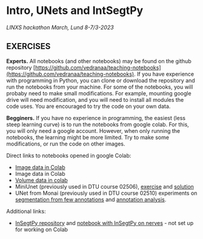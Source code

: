 # Intro, UNets and IntSegtPy
*LINXS hackathon March, Lund 8-7/3-2023*


## EXERCISES

**Experts.** All notebooks (and other notebooks) may be found on the github repository [https://github.com/vedranaa/teaching-notebooks](https://github.com/vedranaa/teaching-notebooks). If you have experience with programming in Python, you can clone or download the repository and run the notebooks from your machine. For some of the notebooks, you will probaby need to make small modifications. For example, mounting google drive will need modification, and you will need to install all modules the code uses. You are encouraged to try the code on your own data.

**Begginers.** If you have no experience in programming, the easiest (less steep learning curve) is to run the notebooks from google colab. For this, you will only need a google account. However, when only running the notebooks, the learning might be more limited. Try to make some modifications, or run the code on other images.

Direct links to notebooks opened in google Colab:
- [Image data in Colab](https://colab.research.google.com/github/vedranaa/teaching-notebooks/blob/main/Image_data_in_Colab.ipynb)
- <a herf="https://colab.research.google.com/github/vedranaa/teaching-notebooks/blob/main/Image_data_in_Colab.ipynb" target=_blank>Image data in Colab</a>
- [Volume data in colab](https://colab.research.google.com/github/vedranaa/teaching-notebooks/blob/main/Volume_data_in_colab.ipynb)
- MiniUnet (previously used in DTU course 02506), [exercise](https://colab.research.google.com/github/vedranaa/teaching-notebooks/blob/main/02506_week10_MiniUnet.ipynb) and [solution](https://colab.research.google.com/github/vedranaa/teaching-notebooks/blob/main/02506_week10_MiniUnet_Solutions.ipynb)
- UNet from Monai (previously used in DTU course 02510) experiments on [segmentation from few annotations](https://colab.research.google.com/github/vedranaa/teaching-notebooks/blob/main/02510_nerves_segmentation.ipynb) and [annotation analysis](https://colab.research.google.com/github/vedranaa/teaching-notebooks/blob/main/02510_annotation_analysis.ipynb).


Additional links:
- [InSegtPy repository](https://github.com/vedranaa/insegtpy) and [notebook with InSegtPy on nerves](https://github.com/vedranaa/insegtpy/blob/main/notebooks/Multiscale%20Gauss%20features%20InSegt%20on%20nerves.ipynb) - not set up for working on Colab

